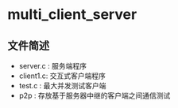 # multi_client_server

## 文件简述
- server.c : 服务端程序
- client1.c: 交互式客户端程序
- test.c   : 最大并发测试客户端
- p2p      : 存放基于服务器中继的客户端之间通信测试
